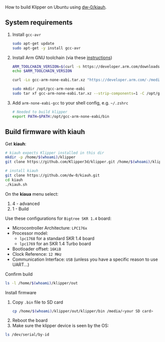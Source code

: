 How to build Klipper on Ubuntu using [dw-0/kiauh](https://github.com/dw-0/kiauh.git).

## System requirements
1. Install `gcc-avr`
    ```bash
    sudo apt-get update
    sudo apt-get -y install gcc-avr
    ```
2. Install Arm GNU toolchain (via these [instructions](https://lindevs.com/install-arm-gnu-toolchain-on-ubuntu
))
    ```bash
    ARM_TOOLCHAIN_VERSION=$(curl -s https://developer.arm.com/downloads/-/arm-gnu-toolchain-downloads | grep -Po '<h4>Version \K.+(?=</h4>)')
    echo $ARM_TOOLCHAIN_VERSION

    curl -Lo gcc-arm-none-eabi.tar.xz "https://developer.arm.com/-/media/Files/downloads/gnu/${ARM_TOOLCHAIN_VERSION}/binrel/arm-gnu-toolchain-${ARM_TOOLCHAIN_VERSION}-x86_64-arm-none-eabi.tar.xz"

    sudo mkdir /opt/gcc-arm-none-eabi
    sudo tar xf gcc-arm-none-eabi.tar.xz --strip-components=1 -C /opt/gcc-arm-none-eabi
    ```
1. Add `arm-none-eabi-gcc` to your shell config, e.g. `~/.zshrc`
    ```bash
    # Needed to build klipper
    export PATH=$PATH:/opt/gcc-arm-none-eabi/bin
    ```

## Build firmware with kiauh

Get **kiauh**:
```bash
# kiauh expects Klipper installed in this dir
mkdir -p /home/$(whoami)/klipper
git clone https://github.com/Klipper3d/klipper.git /home/$(whoami)/klipper

# install kiauh
git clone https://github.com/dw-0/kiauh.git
cd kiauh
./kiauh.sh
```

On the **kiaua** menu select:
1. 4 - advanced
2. 1 - Build

Use these configurations for `Bigtree SKR 1.4` board:
* Microcontroller Architecture: `LPC176x`
* Processor model:
  * `lpc1768` for a standard SKR 1.4 board
  * `lpc1769` for an SKR 1.4 Turbo board
* Bootloader offset: `16KiB`
* Clock Reference: `12 MHz`
* Communication Interface: `USB` (unless you have a specific reason to use UART...)

Confirm build
```bash
ls -l /home/$(whoami)/klipper/out
```

Install firmware
1. Copy `.bin` file to SD card
   ```bash
   cp /home/$(whoami)/klipper/out/klipper/bin /media/<your SD card>
2. Reboot the board
3. Make sure the klipper device is seen by the OS:
  ```bash
  ls /dev/serial/by-id
  ```

